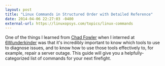 ```yaml
---
layout: post
title: "Linux Commands in Structured Order with Detailed Reference"
date: 2014-04-06 22:27:03 -0400
external-url: https://linuxopsys.com/topics/linux-commands
---
```


One of the things I learned from [Chad Fowler][] when I interned at
[6Wunderkinder][] was that it's incredibly important to know which tools to
use to diagnose issues, and to know how to use those tools effectively to,
for example, repair a server outage. This guide will give you a
helpfully-categorized list of commands for your next firefight.

[Chad Fowler]: http://chadfowler.com
[6Wunderkinder]: https://web.archive.org/web/20140621052331/http://www.6wunderkinder.com/en/#http://www.6wunderkinder.com/welcome
